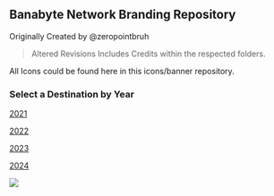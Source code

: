 ## Banabyte Network Branding Repository
Originally Created by @zeropointbruh
> Altered Revisions Includes Credits within the respected folders.

All Icons could be found here in this icons/banner repository.

### Select a Destination by Year
[2021](https://github.com/Banabyte/Branding/tree/main/2021)

[2022](https://github.com/Banabyte/Branding/tree/main/2022)

[2023](https://github.com/Banabyte/Branding/tree/main/2023)

[2024](https://github.com/Banabyte/Branding/tree/main/2024)

![](/2023/Banner/Untitled-1_Recovered.png)